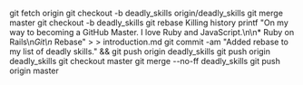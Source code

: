 git fetch origin
git checkout -b deadly_skills origin/deadly_skills
git merge master
git checkout -b deadly_skills
git rebase Killing history
printf "On my way to becoming a GitHub Master. I love Ruby and JavaScript.\n\n* Ruby on Rails\n*Git\n* Rebase" > > introduction.md
git commit -am "Added rebase to my list of deadly skills." && git push origin deadly_skills
git push origin deadly_skills
git checkout master
git merge --no-ff deadly_skills
git push origin master
